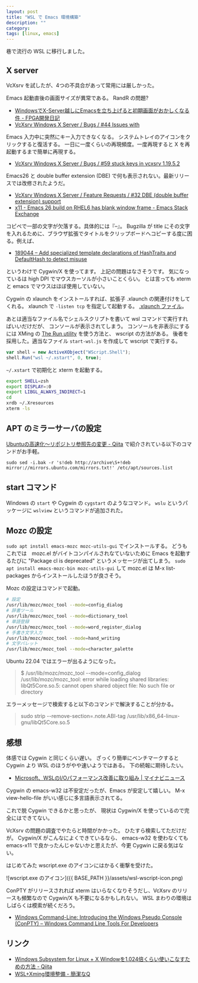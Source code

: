 ```yaml
---
layout: post
title: "WSL で Emacs 環境構築"
description: ""
category: 
tags: [linux, emacs]
---
```


巷で流行の WSL に移行しました。

## X server

VcXsrv を試したが、4つの不具合があって常用には厳しかった。

Emacs 起動直後の画面サイズが異常である。
RandR の問題?

* [WindowsでX-Server越しにEmacsを立ち上げると初期画面がおかしくなる件 - FPGA開発日記](http://msyksphinz.hatenablog.com/entry/2018/07/19/040000)
* [VcXsrv Windows X Server / Bugs / #44 Issues with](https://sourceforge.net/p/vcxsrv/bugs/44/)

Emacs 入力中に突然にキー入力できなくなる。
システムトレイのアイコンをクリックすると復活する。
一日に一度くらいの再現頻度。一度再現すると X を再起動するまで簡単に再現する。

* [VcXsrv Windows X Server / Bugs / #59 stuck keys in vcxsrv 1.19.5.2](https://sourceforge.net/p/vcxsrv/bugs/59/)

Emacs26 と double buffer extension (DBE) で何も表示されない。最新リリースでは改修されたようだ。

* [VcXsrv Windows X Server / Feature Requests / #32 DBE (double buffer extension) support](https://sourceforge.net/p/vcxsrv/feature-requests/32/)
* [x11 - Emacs 26 build on RHEL6 has blank window frame - Emacs Stack Exchange](https://emacs.stackexchange.com/questions/42323/emacs-26-build-on-rhel6-has-blank-window-frame)

コピペで一部の文字が欠落する。具体的には『–』。 Bugzilla が title にその文字を入れるために、ブラウザ拡張でタイトルをクリップボードへコピーする度に困る。例えば、

* [189044 – Add specialized template declarations of HashTraits and DefaultHash to detect misuse](https://bugs.webkit.org/show_bug.cgi?id=189044)

というわけで Cygwin/X を使ってます。
上記の問題はなさそうです。
気になっているは high DPI でマウスカーソルが小さいことくらい。
とは言っても xterm と emacs でマウスはほぼ使用していない。

Cygwin の xlaunch をインストールすれば、拡張子 .xlaunch の関連付けをしてくれる。
xlaunch で `-listen tcp` を指定して起動する。
[.xlaunch ファイル](https://gist.github.com/fujii/bb60dcfdb3dfb77a82f51f8aa5a751db#file-x-xlaunch)。

あとは適当なファイル名でシェルスクリプトを書いて wsl コマンドで実行すればいいだけだが、
コンソールが表示されてしまう。
コンソールを非表示にするには
XMing の [The Run utility](http://www.straightrunning.com/XmingNotes/#head-148) を使う方法と、
wscript の方法がある。 
後者を採用した。適当なファイル `start-wsl.js` を作成して wscript で実行する。

~~~js
var shell = new ActiveXObject("WScript.Shell");
shell.Run("wsl ~/.xstart", 0, true);
~~~

`~/.xstart` で初期化と xterm を起動する。

~~~sh
export SHELL=zsh
export DISPLAY=:0
export LIBGL_ALWAYS_INDIRECT=1
cd
xrdb ~/.Xresources
xterm -ls
~~~

## APT のミラーサーバの設定

[Ubuntuの高速化～リポジトリ参照先の変更 - Qiita](https://qiita.com/kujiraza/items/c02908e0aed1001b2470)
で紹介されている以下のコマンドがお手軽。

~~~
sudo sed -i.bak -r 's!deb http://archive\S+!deb mirror://mirrors.ubuntu.com/mirrors.txt!' /etc/apt/sources.list
~~~

## start コマンド

Windows の `start` や Cygwin の `cygstart` のようなコマンド。
`wslu` というパッケージに `wslview` というコマンドが追加された。

## Mozc の設定

`sudo apt install emacs-mozc mozc-utils-gui` でインストールする。
どうもこれでは　mozc.el がバイトコンパイルされなていないために Emacs を起動するたびに "Package cl is deprecated" というメッセージが出てしまう。
`sudo apt install emacs-mozc-bin mozc-utils-gui` して mozc.el は M-x list-packages からインストールしたほうが良さそう。

Mozc の設定はコマンドで起動。

~~~sh
# 設定
/usr/lib/mozc/mozc_tool --mode=config_dialog
# 辞書ツール
/usr/lib/mozc/mozc_tool --mode=dictionary_tool
# 単語登録
/usr/lib/mozc/mozc_tool --mode=word_register_dialog
# 手書き文字入力
/usr/lib/mozc/mozc_tool --mode=hand_writing
# 文字パレット
/usr/lib/mozc/mozc_tool --mode=character_palette
~~~

Ubuntu 22.04 ではエラーが出るようになった。

> $ /usr/lib/mozc/mozc_tool --mode=config_dialog
> /usr/lib/mozc/mozc_tool: error while loading shared libraries: libQt5Core.so.5: cannot open shared object file: No such file or directory

エラーメッセージで検索すると以下のコマンドで解決することが分かる。

> sudo strip --remove-section=.note.ABI-tag /usr/lib/x86_64-linux-gnu/libQt5Core.so.5


## 感想

体感では Cygwin と同じくらい遅い。
ざっくり簡単にベンチマークすると Cygwin より WSL のほうがやや速いようではある。
下の続報に期待したい。

* [Microsoft、WSLのI/Oパフォーマンス改善に取り組み \| マイナビニュース](https://news.mynavi.jp/article/20180815-676572/)

Cygwin の emacs-w32 は不安定だったが、Emacs が安定して嬉しい。
M-x view-hello-file がいい感じに多言語表示されてる。

これで脱 Cygwin できるかと思ったが、
現状は Cygwin/X を使っているので完全にはできてない。

VcXsrv の問題の調査でやたらと時間がかかった。
ひたすら検索してただけだが。
Cygwin/X がこんなによくできているなら、
emacs-w32 を使わなくても emacs-x11 で良かったんじゃないかと思えたが、今更 Cygwin に戻る気はない。

はじめてみた wscript.exe のアイコンにはかるく衝撃を受けた。

![wscript.exe のアイコン]({{ BASE_PATH }}/assets/wsl-wscript-icon.png)

ConPTY がリリースされれば xterm はいらなくなりそうだし、VcXsrv のリリースも頻繁なので Cygwin/X も不要になるかもしれない。
WSL まわりの環境はしばらくは模索が続くだろう。

* [Windows Command-Line: Introducing the Windows Pseudo Console (ConPTY) – Windows Command Line Tools For Developers](https://blogs.msdn.microsoft.com/commandline/2018/08/02/windows-command-line-introducing-the-windows-pseudo-console-conpty/)



## リンク

* [Windows Subsystem for Linux + X Windowを1.024倍くらい使いこなすための方法 - Qiita](https://qiita.com/nishemon/items/bb3aca972404f68bfcd6)
* [WSL+Xming環境整備 - 簡潔なQ](https://qnighy.hatenablog.com/entry/2017/10/01/220000)

